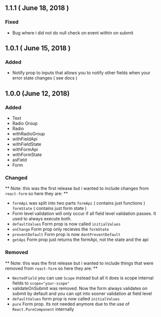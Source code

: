## 1.1.1 ( June 18, 2018 )

### Fixed
- Bug where i did not do null check on event within on submit

## 1.0.1 ( June 15, 2018 ) 

### Added
- Notify prop to inputs that allows you to notify other fields when your error state changes ( see docs )

## 1.0.0 (June 12, 2018)
### Added
- Text
- Radio Group
- Radio
- withRadioGroup
- withFieldApi
- withFieldState
- withFormApi
- withFormState
- asField
- Form

### Changed
**
Note: this was the first release but i wanted to include changes from
`react-form` so here they are:
**

- `formApi` was split into two parts `formApi` ( contains just functions ) `formState` ( contains just form state )
- Form level validation will only occur if all field level validation passes. It used to always execute both.
- `defaultValues` Form prop is now called `initialValues`
- `onChange` Form prop only recieves the `formState`
- `preventDefault` Form prop is now `dontPreventDefault`
- `getApi` Form prop just returns the formApi, not the state and the api


### Removed
**
Note: this was the first release but i wanted to include things that were removed from
`react-form` so here they are:
**

- `NestedField` you can use `Scope` instead but all it does is scope internal fields to `scope="your-scope"`
- validateOnSubmit was removed. Now the form always validates on submit by default and you can opt into sooner validation at field level
- `defaultValues` form prop is now called `initialValues`
- `pure` Form prop. Its not needed anymore due to the use of `React.PureComponent` internally
